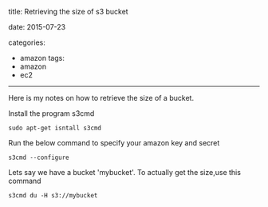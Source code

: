 title: Retrieving the size of s3 bucket

date: 2015-07-23

categories:
- amazon
tags:
- amazon
- ec2


---

Here is my notes on how to retrieve the size of a bucket.


Install the program s3cmd

```
sudo apt-get isntall s3cmd
```

Run the below command to specify your amazon key and secret

```
s3cmd --configure

```

Lets say we have a bucket 'mybucket'.
To actually get the size,use this command

```
s3cmd du -H s3://mybucket

```
